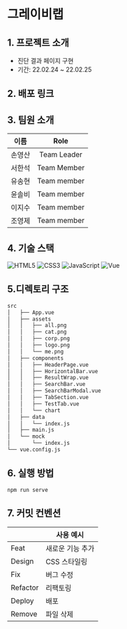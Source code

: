 # 그레이비랩

## 1. 프로젝트 소개

- 진단 결과 페이지 구현
- 기간: 22.02.24 ~ 22.02.25

## 2. 배포 링크



## 3. 팀원 소개

|  이름  |    Role     |
| :----: | :---------: |
| 손영산 | Team Leader |
| 서한석 | Team Member |
| 유송현 | Team member |
| 윤솔비 | Team member |
| 이지수 | Team member |
| 조영제 | Team member |

## 4. 기술 스택

![HTML5](https://img.shields.io/badge/html5-%23E34F26.svg?style=for-the-badge&logo=html5&logoColor=white)
![CSS3](https://img.shields.io/badge/css3-%231572B6.svg?style=for-the-badge&logo=css3&logoColor=white)
![JavaScript](https://img.shields.io/badge/javascript-%23323330.svg?style=for-the-badge&logo=javascript&logoColor=%23F7DF1E)
![Vue](https://img.shields.io/badge/vue.js-4FC08D?style=for-the-badge&logo=vue.js&logoColor=white)
<br/>

## 5.디렉토리 구조

```bash
src
│   ├── App.vue
│   ├── assets
│   │   ├── all.png
│   │   ├── cat.png
│   │   ├── corp.png
│   │   ├── logo.png
│   │   └── me.png
│   ├── components
│   │   ├── HeaderPage.vue
│   │   ├── HorizontalBar.vue
│   │   ├── ResultWrap.vue
│   │   ├── SearchBar.vue
│   │   ├── SearchBarModal.vue
│   │   ├── TabSection.vue
│   │   ├── TestTab.vue
│   │   └── chart
│   ├── data
│   │   └── index.js
│   ├── main.js
│   └── mock
│       └── index.js
└── vue.config.js


```

## 6. 실행 방법

```
npm run serve
```

## 7. 커밋 컨벤션

|          | 사용 예시        |
| -------- | ---------------- |
| Feat     | 새로운 기능 추가 |
| Design   | CSS 스타일링     |
| Fix      | 버그 수정        |
| Refactor | 리팩토링         |
| Deploy   | 배포            |
| Remove   | 파일 삭제        |
